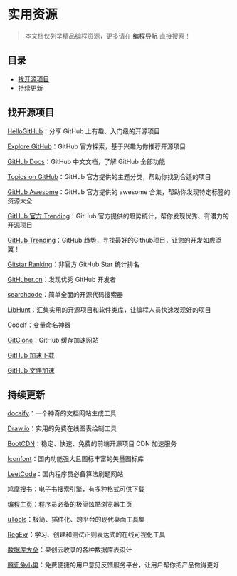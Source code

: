 # 实用资源

> 本文档仅列举精品编程资源，更多请在 [编程导航](https://www.code-nav.cn) 直接搜索！



## 目录

- [找开源项目](#找开源项目)
- [持续更新](#持续更新)



## 找开源项目

[HelloGitHub](https://www.code-nav.cn/rd/?rid=28ee4e3e60322bb106a48ba20e228d13)：分享 GitHub 上有趣、入门级的开源项目

[Explore GitHub](https://www.code-nav.cn/rd/?rid=28ee4e3e60322bf906a4987d176713da)：GitHub 官方探索，基于兴趣为你推荐开源项目

[GitHub Docs](https://www.code-nav.cn/rd/?rid=b00064a760322b1f064249b56a37ad98)：GitHub 中文文档，了解 GitHub 全部功能

[Topics on GitHub](https://www.code-nav.cn/rd/?rid=79550af260322c41062ce93728994a21)：GitHub 官方提供的主题分类，帮助你找到合适的项目

[GitHub Awesome](https://www.code-nav.cn/rd/?rid=b00064a760322c90064285ba7638805f)：GitHub 官方提供的 awesome 合集，帮助你发现特定标签的资源大全

[GitHub 官方 Trending](https://www.code-nav.cn/rd/?rid=b00064a760322cd30642974900a6de7d)：GitHub 官方提供的趋势统计，帮你发现优秀、有潜力的开源项目

[GitHub Trending](https://www.code-nav.cn/rd/?rid=28ee4e3e60322d1c06a4d72a2d2690ec)：GitHub 趋势，寻找最好的Github项目，让您的开发如虎添翼！

[Gitstar Ranking](https://www.code-nav.cn/rd/?rid=28ee4e3e60322d7806a4e74d2da282a5)：非官方 GitHub Star 统计排名

[GitHuber.cn](https://www.code-nav.cn/rd/?rid=28ee4e3e60322dec06a4fb9137c192bb)：发现优秀 GitHub 开发者

[searchcode](https://www.code-nav.cn/rd/?rid=28ee4e3e600fb3900114f71f4f81db4e)：简单全面的开源代码搜索器

[LibHunt](https://www.code-nav.cn/rd/?rid=28ee4e3e600fb3900114f71f4f81db4e)：汇集实用的开源项目和软件类库，让编程人员快速发现好的项目

[Codelf](https://www.code-nav.cn/rd/?rid=28ee4e3e600fb3900114f71f4f81db4e)：变量命名神器

[GitClone](https://www.code-nav.cn/rd/?rid=28ee4e3e600fb3900114f71f4f81db4e)：GitHub 缓存加速网站

[GitHub 加速下载](https://www.code-nav.cn/rd/?rid=b00064a760322e940642dfab7765f4ee)

[GitHub 文件加速](https://www.code-nav.cn/rd/?rid=28ee4e3e60322efc06a52b49518dcd9a)



## 持续更新

[docsify](https://www.code-nav.cn/rd/?rid=79550af26016dd3b01eb463c6ec11b09)：一个神奇的文档网站生成工具

[Draw.io](https://www.code-nav.cn/rd/?rid=1526e12a601636a10183dff553bfa5bf)：实用的免费在线图表绘制工具

[BootCDN](https://www.code-nav.cn/rd/?rid=79550af260194b2802471c2d458d9190)：稳定、快速、免费的前端开源项目 CDN 加速服务

[Iconfont](https://www.code-nav.cn/rd/?rid=98bb04175feeea3500eff311351f9ff2)：国内功能强大且图标丰富的矢量图标库

[LeetCode](https://www.code-nav.cn/rd/?rid=21ded5cb5ff564b403f5c64a46e8dc6b)：国内程序员必备算法刷题网站

[鸠摩搜书](https://www.code-nav.cn/rd/?rid=023ce9555ffbdc7b041408ef4e6e3515)：电子书搜索引擎，有多种格式可供下载

[编程主页](https://www.code-nav.cn/rd/?rid=3b020ca36008e9d7004648fb365efc2a)：程序员必备的极简炫酷浏览器主页

[uTools](https://www.code-nav.cn/rd/?rid=79550af2601a6f350269b71001f2baea)：极简、插件化、跨平台的现代桌面工具集

[RegExr](https://www.code-nav.cn/rd/?rid=79550af2601114e9012110711798772b)：学习、创建和测试正则表达式的在线可视化工具

[数据库大全](https://www.code-nav.cn/rd/?rid=b00064a76012546b016e274a3724c5f0)：果创云收录的各种数据库表设计

[腾讯兔小巢](https://www.code-nav.cn/rd/?rid=28ee4e3e6008308d00471c994d1b4106)：免费便捷的用户意见反馈服务平台，让用户帮你把产品做得更好

